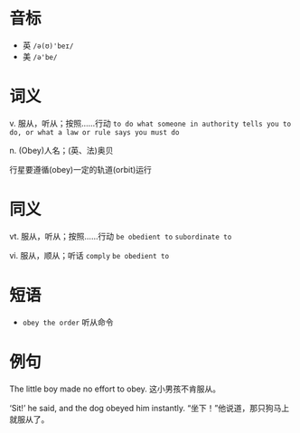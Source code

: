 # 音标

- 英 `/ə(ʊ)'beɪ/`
- 美 `/ə'be/`

# 词义

v. 服从，听从；按照……行动
`to do what someone in authority tells you to do, or what a law or rule says you must do`

n. (Obey)人名；(英、法)奥贝




行星要遵循(obey)一定的轨道(orbit)运行

# 同义

vt. 服从，听从；按照……行动
`be obedient to` `subordinate to`

vi. 服从，顺从；听话
`comply` `be obedient to`

# 短语

- `obey the order` 听从命令

# 例句

The little boy made no effort to obey.
这小男孩不肯服从。

‘Sit!’ he said, and the dog obeyed him instantly.
“坐下！”他说道，那只狗马上就服从了。


